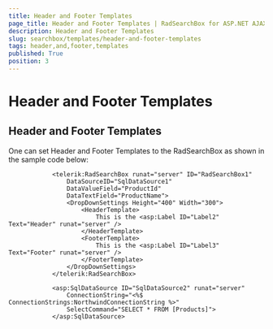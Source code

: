 ```yaml
---
title: Header and Footer Templates
page_title: Header and Footer Templates | RadSearchBox for ASP.NET AJAX Documentation
description: Header and Footer Templates
slug: searchbox/templates/header-and-footer-templates
tags: header,and,footer,templates
published: True
position: 3
---
```


# Header and Footer Templates



## Header and Footer Templates

One can set Header and Footer Templates to the RadSearchBox as shown in the sample code below:

````ASPNET
			<telerik:RadSearchBox runat="server" ID="RadSearchBox1" 
	            DataSourceID="SqlDataSource1"
	            DataValueField="ProductId"
	            DataTextField="ProductName">
	            <DropDownSettings Height="400" Width="300">
	                <HeaderTemplate>
	                    This is the <asp:Label ID="Label2" Text="Header" runat="server" />
	                </HeaderTemplate>
	                <FooterTemplate>
	                    This is the <asp:Label ID="Label3" Text="Footer" runat="server" />
	                </FooterTemplate>
	            </DropDownSettings>
	        </telerik:RadSearchBox>
	        
	        <asp:SqlDataSource ID="SqlDataSource2" runat="server" 
	            ConnectionString="<%$ ConnectionStrings:NorthwindConnectionString %>" 
	            SelectCommand="SELECT * FROM [Products]">
	        </asp:SqlDataSource>
````


